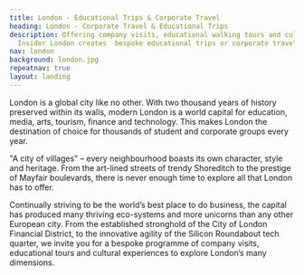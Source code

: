 ```yaml
---
title: London - Educational Trips & Corporate Travel
heading: London - Corporate Travel & Educational Trips
description: Offering company visits, educational walking tours and cultural experiences,
  Insider London creates  bespoke educational trips or corporate travel experiences.
nav: london
background: london.jpg
repeatnav: true
layout: landing
---
```


London is a global city like no other. With two thousand years of history preserved within its walls, modern London is a world capital for education, media, arts, tourism, finance and technology. This makes London the destination of choice for thousands of student and corporate groups every year.

"A city of villages" – every neighbourhood boasts its own character, style and heritage. From the art-lined streets of trendy Shoreditch to the prestige of Mayfair boulevards, there is never enough time to explore all that London has to offer.

Continually striving to be the world’s best place to do business, the capital has produced many thriving eco-systems and more unicorns than any other European city. From the established stronghold of the City of London Financial District, to the innovative agility of the Silicon Roundabout tech quarter, we invite you for a bespoke programme of company visits, educational tours and cultural experiences to explore London’s many dimensions. 